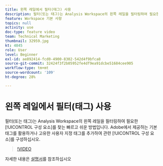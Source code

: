 ```yaml
---
title: 왼쪽 레일에서 필터(태그) 사용
description: 필터(또는 태그)는 Analysis Workspace의 왼쪽 레일을 필터링하여 필요한 구성 요소를 찾는 빠르고 쉬운 방법입니다. Adobe에서 제공하는 기본 태그를 활용하거나 고유한 사용자 지정 태그를 추가하여 관련 구성 요소를 구성할 수 있습니다.
feature: Workspace 기본 사항
topics: null
activity: use
doc-type: feature video
team: Technical Marketing
thumbnail: 32959.jpg
kt: 4845
role: User
level: Beginner
exl-id: ae892414-fcd0-4900-8302-542d4f9bfca8
source-git-commit: 32424f3f2b05952fe4df9ea91dcbe51684cee905
workflow-type: tm+mt
source-wordcount: '109'
ht-degree: 28%

---
```


# 왼쪽 레일에서 필터(태그) 사용

필터(또는 태그)는 Analysis Workspace의 왼쪽 레일을 필터링하여 필요한 [!UICONTROL 구성 요소]를 찾는 빠르고 쉬운 방법입니다. Adobe에서 제공하는 기본 태그를 활용하거나 고유한 사용자 지정 태그를 추가하여 관련 [!UICONTROL 구성 요소]를 구성하십시오.

>[!VIDEO](https://video.tv.adobe.com/v/32959/?quality=12)

자세한 내용은 [설명서](https://docs.adobe.com/content/help/ko-KR/analytics/analyze/analysis-workspace/analysis-workspace-features.html)를 참조하십시오
